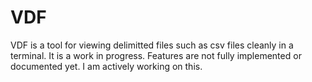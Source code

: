 # VDF

VDF is a tool for viewing delimitted files such as csv files cleanly in a terminal.
It is a work in progress. Features are not fully implemented or documented yet.
I am actively working on this.
